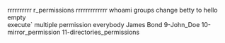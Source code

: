 rrrrrrrrrr
r_permissions
rrrrrrrrrrrrr
whoami
groups 
change betty to hello
empty  
execute`
multiple permission
everybody
James Bond 
9-John_Doe
10-mirror_permission
11-directories_permissions
